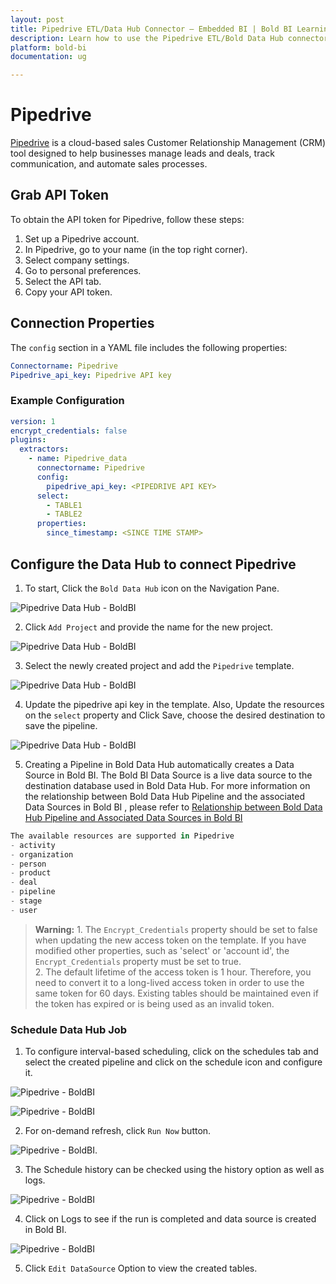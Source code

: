 ```yaml
---
layout: post
title: Pipedrive ETL/Data Hub Connector – Embedded BI | Bold BI Learning
description: Learn how to use the Pipedrive ETL/Bold Data Hub connectors in Bold BI Enterprise Edition. Discover simple steps to integrate data smoothly and make the most of your analytics.
platform: bold-bi
documentation: ug

---
```

# Pipedrive

[Pipedrive](https://www.pipedrive.com/) is a cloud-based sales Customer Relationship Management (CRM) tool designed to help businesses manage leads and deals, track communication, and automate sales processes.

## Grab API Token

To obtain the API token for Pipedrive, follow these steps:

1. Set up a Pipedrive account.
2. In Pipedrive, go to your name (in the top right corner).
3. Select company settings.
4. Go to personal preferences.
5. Select the API tab.
6. Copy your API token.

## Connection Properties

The `config` section in a YAML file includes the following properties:

```yaml
Connectorname: Pipedrive
Pipedrive_api_key: Pipedrive API key
```

### Example Configuration

```yaml
version: 1
encrypt_credentials: false
plugins:
  extractors:
    - name: Pipedrive_data
      connectorname: Pipedrive
      config:
        pipedrive_api_key: <PIPEDRIVE API KEY>
      select:
        - TABLE1
        - TABLE2
      properties:
        since_timestamp: <SINCE TIME STAMP>
```
      
## Configure the Data Hub to connect Pipedrive

  1. To start, Click the `Bold Data Hub` icon on the Navigation Pane.

  ![Pipedrive Data Hub - BoldBI](/static/assets/working-with-etl/images/boldbi_panel.png#max-width=100%)

  2. Click `Add Project` and provide the name for the new project.
  
   ![Pipedrive Data Hub - BoldBI](/static/assets/working-with-etl/images/addpipeline.png#max-width=100%)
  
  3. Select the newly created project and add the `Pipedrive` template.

  ![Pipedrive Data Hub - BoldBI](/static/assets/working-with-etl/images/pipedrive_addtemplate.png#max-width=100%)
  
  4. Update the pipedrive api key in the template. Also, Update the resources on the `select` property and Click Save, choose the desired destination to save the pipeline.

  ![Pipedrive Data Hub - BoldBI](/static/assets/working-with-etl/images/pipedrive_yaml.png#max-width=100%)

  5. Creating a Pipeline in Bold Data Hub automatically creates a Data Source in Bold BI. The Bold BI Data Source is a live data source to the destination database used in Bold Data Hub. For more information on the relationship between Bold Data Hub Pipeline and the associated Data Sources in Bold BI , please refer to [Relationship between Bold Data Hub Pipeline and Associated Data Sources in Bold BI](https://help.boldbi.com/working-with-data-sources/working-with-bold-data-hub/relationship-between-bold-data-hub-pipeline-and-associated-data-sources-in-boldbi/)

```js
The available resources are supported in Pipedrive
- activity 
- organization 
- person 
- product 
- deal 
- pipeline 
- stage 
- user
 ```

>**Warning:**
    1. The `Encrypt_Credentials` property should be set to false when updating the new access token on the template. If you have modified other properties, such as 'select' or 'account id', the `Encrypt_Credentials` property must be set to true.  
    2. The default lifetime of the access token is 1 hour. Therefore, you need to convert it to a long-lived access token in order to use the same token for 60 days. Existing tables should be maintained even if the token has expired or is being used as an invalid token. 

### Schedule Data Hub Job

1. To configure interval-based scheduling, click on the schedules tab and select the created pipeline and click on the schedule icon and configure it.

![Pipedrive - BoldBI](/static/assets/working-with-etl/images/schedule_schedules.png#max-width=100%)

![Pipedrive - BoldBI](/static/assets/working-with-etl/images/schedule_scheduledialog.png#max-width=100%)

2. For on-demand refresh, click `Run Now` button.

![Pipedrive - BoldBI](/static/assets/working-with-etl/images/schedule_runnow.png#max-width=100%).

3. The Schedule history can be checked using the history option as well as logs.

![Pipedrive - BoldBI](/static/assets/working-with-etl/images/schedule_history.png#max-width=100%)

4. Click on Logs to see if the run is completed and data source is created in Bold BI. 

![Pipedrive - BoldBI](/static/assets/working-with-etl/images/pipeline_DsCreated.png#max-width=100%)


5. Click `Edit DataSource` Option to view the created tables.
